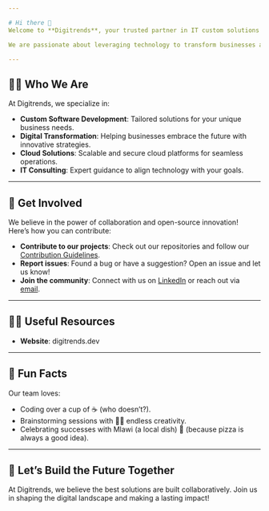 ```yaml
---

# Hi there 👋  
Welcome to **Digitrends**, your trusted partner in IT custom solutions and digitalization based in Tunisia!  

We are passionate about leveraging technology to transform businesses and drive innovation. Whether it’s creating cutting-edge software, optimizing digital processes, or providing expert IT consulting, we’re here to help you succeed in the digital age.  

---
```


## 🙋‍♀️ Who We Are  
At Digitrends, we specialize in:  
- **Custom Software Development**: Tailored solutions for your unique business needs.  
- **Digital Transformation**: Helping businesses embrace the future with innovative strategies.  
- **Cloud Solutions**: Scalable and secure cloud platforms for seamless operations.  
- **IT Consulting**: Expert guidance to align technology with your goals.  

---

## 🌈 Get Involved  
We believe in the power of collaboration and open-source innovation! Here’s how you can contribute:  
- **Contribute to our projects**: Check out our repositories and follow our [Contribution Guidelines](CONTRIBUTING.md).  
- **Report issues**: Found a bug or have a suggestion? Open an issue and let us know!  
- **Join the community**: Connect with us on [LinkedIn](https://www.linkedin.com/company/digitrends) or reach out via [email](mailto:info@digitrends-tn.com).  

---

## 👩‍💻 Useful Resources  
- **Website**: digitrends.dev

---

## 🍿 Fun Facts  
Our team loves:  
- Coding over a cup of ☕️ (who doesn’t?).  
- Brainstorming sessions with 🧠💡 endless creativity.  
- Celebrating successes with Mlawi (a local dish) 🍕 (because pizza is always a good idea).  

---

## 🧙 Let’s Build the Future Together  
At Digitrends, we believe the best solutions are built collaboratively. Join us in shaping the digital landscape and making a lasting impact!  
